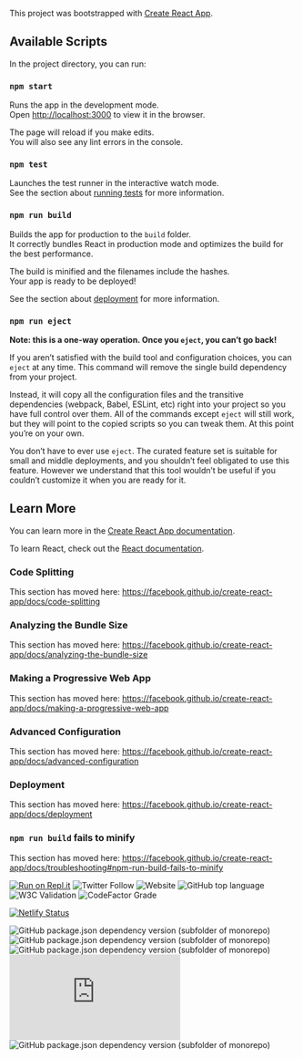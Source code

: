 This project was bootstrapped with [Create React App](https://github.com/facebook/create-react-app).

## Available Scripts

In the project directory, you can run:

### `npm start`

Runs the app in the development mode.<br />
Open [http://localhost:3000](http://localhost:3000) to view it in the browser.

The page will reload if you make edits.<br />
You will also see any lint errors in the console.

### `npm test`

Launches the test runner in the interactive watch mode.<br />
See the section about [running tests](https://facebook.github.io/create-react-app/docs/running-tests) for more information.

### `npm run build`

Builds the app for production to the `build` folder.<br />
It correctly bundles React in production mode and optimizes the build for the best performance.

The build is minified and the filenames include the hashes.<br />
Your app is ready to be deployed!

See the section about [deployment](https://facebook.github.io/create-react-app/docs/deployment) for more information.

### `npm run eject`

**Note: this is a one-way operation. Once you `eject`, you can’t go back!**

If you aren’t satisfied with the build tool and configuration choices, you can `eject` at any time. This command will remove the single build dependency from your project.

Instead, it will copy all the configuration files and the transitive dependencies (webpack, Babel, ESLint, etc) right into your project so you have full control over them. All of the commands except `eject` will still work, but they will point to the copied scripts so you can tweak them. At this point you’re on your own.

You don’t have to ever use `eject`. The curated feature set is suitable for small and middle deployments, and you shouldn’t feel obligated to use this feature. However we understand that this tool wouldn’t be useful if you couldn’t customize it when you are ready for it.

## Learn More

You can learn more in the [Create React App documentation](https://facebook.github.io/create-react-app/docs/getting-started).

To learn React, check out the [React documentation](https://reactjs.org/).

### Code Splitting

This section has moved here: https://facebook.github.io/create-react-app/docs/code-splitting

### Analyzing the Bundle Size

This section has moved here: https://facebook.github.io/create-react-app/docs/analyzing-the-bundle-size

### Making a Progressive Web App

This section has moved here: https://facebook.github.io/create-react-app/docs/making-a-progressive-web-app

### Advanced Configuration

This section has moved here: https://facebook.github.io/create-react-app/docs/advanced-configuration

### Deployment

This section has moved here: https://facebook.github.io/create-react-app/docs/deployment

### `npm run build` fails to minify

This section has moved here: https://facebook.github.io/create-react-app/docs/troubleshooting#npm-run-build-fails-to-minify

[![Run on Repl.it](https://repl.it/badge/github/Sevangmb/cv)](https://repl.it/github/Sevangmb/cv)
![Twitter Follow](https://img.shields.io/twitter/follow/SevanLsr?label=Follow&style=social)
![Website](https://img.shields.io/website?down_color=red&down_message=down&up_color=green&up_message=online&url=https%3A%2F%2Fsevan.zone)
![GitHub top language](https://img.shields.io/github/languages/top/Sevangmb/cv)
![W3C Validation](https://img.shields.io/w3c-validation/default?targetUrl=https%3A%2F%2Fsevan.zone%2F)
![CodeFactor Grade](https://img.shields.io/codefactor/grade/github/Sevangmb/cv)

[![Netlify Status](https://api.netlify.com/api/v1/badges/428a7486-acf0-42fa-9594-5898c26000af/deploy-status)](https://app.netlify.com/sites/pedroflix/deploys)

![GitHub package.json dependency version (subfolder of monorepo)](https://img.shields.io/github/package-json/dependency-version/Sevangmb/cv/react)
![GitHub package.json dependency version (subfolder of monorepo)](https://img.shields.io/github/package-json/dependency-version/Sevangmb/cv/@material-ui/core)
![GitHub package.json dependency version (subfolder of monorepo)](https://img.shields.io/github/package-json/dependency-version/Sevangmb/cv/react-shields-badge)
![GitHub package.json dependency version (subfolder of monorepo)](https://img.shields.io/github/package-json/dependency-version/Sevangmb/cv/typed.js)
![GitHub package.json dependency version (subfolder of monorepo)](https://img.shields.io/github/package-json/dependency-version/Sevangmb/cv/use-typed)
